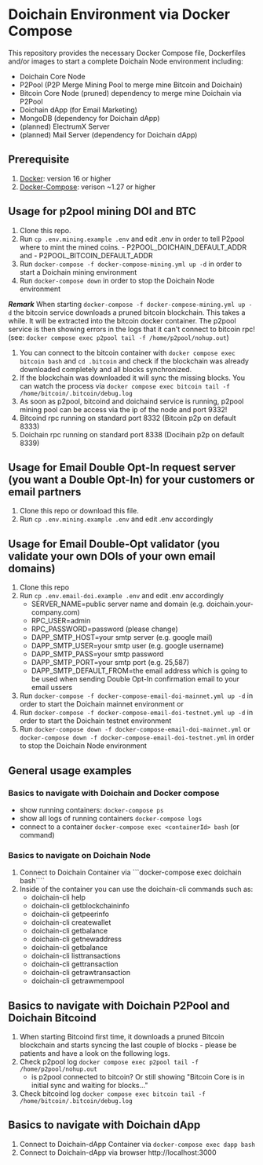 # Doichain Environment via Docker Compose 

This repository provides the necessary Docker Compose file, Dockerfiles and/or images to start a complete Doichain Node environment including:
- Doichain Core Node
- P2Pool (P2P Merge Mining Pool to merge mine Bitcoin and Doichain)
- Bitcoin Core Node (pruned) dependency to merge mine Doichain via P2Pool
- Doichain dApp (for Email Marketing)
- MongoDB (dependency for Doichain dApp)
- (planned) ElectrumX Server
- (planned) Mail Server (dependency for Doichain dApp)

## Prerequisite 
1. [Docker](https://docs.docker.com/engine/install/): version 16 or higher 
2. [Docker-Compose](https://docs.docker.com/compose/install/): verison ~1.27 or higher 

## Usage for p2pool mining DOI and BTC 
1. Clone this repo.
2. Run ```cp .env.mining.example .env``` and edit .env in order to tell P2pool where to mint the mined coins. 
        - P2POOL_DOICHAIN_DEFAULT_ADDR and 
        - P2POOL_BITCOIN_DEFAULT_ADDR  
3. Run ```docker-compose -f docker-compose-mining.yml up -d``` in order to start a Doichain mining environment
4. Run ```docker-compose down``` in order to stop the Doichain Node environment

***Remark***
When starting ```docker-compose -f docker-compose-mining.yml up -d``` the bitcoin service downloads a pruned bitcoin blockchain. This takes a while. It will be extracted into the bitcoin docker container. The p2pool service is then showing errors in the logs that it can't connect to bitcoin rpc! (see: ```docker compose exec p2pool tail -f /home/p2pool/nohup.out```) 
1. You can connect to the bitcoin container with ```docker compose exec bitcoin bash``` and ```cd .bitcoin``` and check if the blockchain was already downloaded completely and all blocks synchronized.
2. If the blockchain was downloaded it will sync the missing blocks. You can watch the process via ```docker compose exec bitcoin tail -f /home/bitcoin/.bitcoin/debug.log```
3. As soon as p2pool, bitcoind and doichaind service is running, p2pool mining pool can be access via the ip of the node and port 9332!
4. Bitcoind rpc running on standard port 8332 (Bitcoin p2p on default 8333)
5. Doichain rpc running on standard port 8338 (Docihain p2p on default 8339)

## Usage for Email Double Opt-In request server (you want a Double Opt-In) for your customers or email partners
1. Clone this repo or download this file.
2. Run ```cp .env.mining.example .env``` and edit .env accordingly

## Usage for Email Double-Opt validator (you validate your own DOIs of your own email domains)
1. Clone this repo
2. Run ```cp .env.email-doi.example .env``` and edit .env accordingly
    - SERVER_NAME=public server name and domain (e.g. doichain.your-company.com)
    - RPC_USER=admin
    - RPC_PASSWORD=password (please change)
    - DAPP_SMTP_HOST=your smtp server (e.g. google mail)
    - DAPP_SMTP_USER=your smtp user (e.g. google username)
    - DAPP_SMTP_PASS=your smtp password 
    - DAPP_SMTP_PORT=your smtp port (e.g. 25,587)
    - DAPP_SMTP_DEFAULT_FROM=the email address which is going to be used when sending Double Opt-In confirmation email to your email ussers
3. Run ```docker-compose -f docker-compose-email-doi-mainnet.yml up -d``` in order to start the Doichain mainnet environment or 
4. Run ```docker-compose -f docker-compose-email-doi-testnet.yml up -d``` in order to start the Doichain testnet environment 
5. Run ```docker-compose down -f docker-compose-email-doi-mainnet.yml``` or  ```docker-compose down -f docker-compose-email-doi-testnet.yml``` in order to stop the Doichain Node environment


## General usage examples 
### Basics to navigate with Doichain and Docker compose
- show running containers: ```docker-compose ps```
- show all logs of running containers ```docker-compose logs``` 
- connect to a container ```docker-compose exec <containerId> bash``` (or command)

### Basics to navigate on Doichain Node
1. Connect to Doichain Container via ```docker-compose exec doichain bash````
2. Inside of the container you can use the doichain-cli commands such as:
    - doichain-cli help
    - doichain-cli getblockchaininfo
    - doichain-cli getpeerinfo
    - doichain-cli createwallet
    - doichain-cli getbalance
    - doichain-cli getnewaddress
    - doichain-cli getbalance
    - doichain-cli listtransactions
    - doichain-cli gettransaction
    - doichain-cli getrawtransaction
    - doichain-cli getrawmempool

## Basics to navigate with Doichain P2Pool and Doichain Bitcoind
1. When starting Bitcoind first time, it downloads a pruned Bitcoin blockchain and starts syncing the last couple of blocks - please be patients and have a look on the following logs.
2. Check p2pool log ```docker compose exec p2pool tail -f /home/p2pool/nohup.out```
    - is p2pool connected to bitcoin? Or still showing "Bitcoin Core is in initial sync and waiting for blocks..."
3. Check bitcoind log ```docker compose exec bitcoin tail -f /home/bitcoin/.bitcoin/debug.log``` 

## Basics to navigate with Doichain dApp 
1. Connect to Doichain-dApp Container via ```docker-compose exec dapp bash```
2. Connect to Doichain-dApp via browser http://localhost:3000
